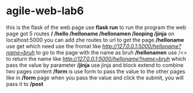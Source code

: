 # agile-web-lab6
this is the flask of the web page
use __flask run__ to run the program 
the web page got 5 routes __/ /hello /helloname /hellonamen /looping /jinja__
on localhost:5000 you can add zhe routes to url to get the page
__/helloname__ use get which need use the fromat like _http://127.0.0.1:5000/helloname?name=bruh_ to go to the page with the name as bruh
__/hellonamen__ use /<> to return the name like _http://127.0.0.1:5000/helloname?name=bruh_ which pass the value by parameter
__/jinja__ use jinja and block extend to combine two pages content
__/form__ is use form to pass the value to the other pages like in __/form__ page when you pass the value and click the submit, you will pass it to __/post__
